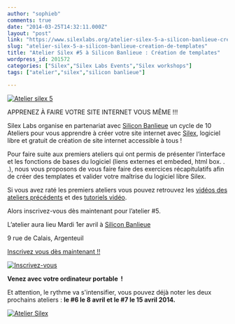 ```yaml
---
author: "sophieb"
comments: true
date: "2014-03-25T14:32:11.000Z"
layout: "post"
link: "https://www.silexlabs.org/atelier-silex-5-a-silicon-banlieue-creation-de-templates/"
slug: "atelier-silex-5-a-silicon-banlieue-creation-de-templates"
title: "Atelier Silex #5 à Silicon Banlieue : Création de templates"
wordpress_id: 201572
categories: ["Silex","Silex Labs Events","Silex workshops"]
tags: ["atelier","silex","silicon banlieue"]

---
```

[![Atelier silex 5](https://www.silexlabs.org/wp-content/uploads/2014/03/SB-atelier-silex-05-bandeau-agglogo1.png)](https://www.silexlabs.org/wp-content/uploads/2014/03/SB-atelier-silex-05-bandeau-agglogo1.png)




APPRENEZ À FAIRE VOTRE SITE INTERNET VOUS MÊME !!!




Silex Labs organise en partenariat avec [Silicon Banlieue](http://www.siliconbanlieue.fr/evenements/atelier-silex-5-creation-de-template/) un cycle de 10 Ateliers pour vous apprendre à créer votre site internet avec [Silex](http://www.silex.me/), logiciel libre et gratuit de création de site internet accessible à tous !




Pour faire suite aux premiers ateliers qui ont permis de présenter l’interface et les fonctions de bases du logiciel (liens externes et embeded, html box. . .), nous vous proposons de vous faire faire des exercices récapitulatifs afin de créer des templates et valider votre maîtrise du logiciel libre Silex.




Si vous avez raté les premiers ateliers vous pouvez retrouvez les [vidéos des ateliers précédents](https://www.silexlabs.org/201165/the-blog/master-class-silex-atelier-2-liens-internes-externes-et-embeded/) et des [tutoriels vidéo](https://www.silexlabs.org/201324/silex/tutorials-silex/tutoriels-video-silex/%20%E2%80%8E).




Alors inscrivez-vous dès maintenant pour l’atelier #5.




L’atelier aura lieu Mardi 1er avril à [Silicon Banlieue](http://www.siliconbanlieue.fr/contact/)




9 rue de Calais, Argenteuil




[Inscrivez vous dès maintenant !!](http://www.siliconbanlieue.fr/evenements/atelier-silex-5-creation-de-template/)




[![Inscrivez-vous](https://www.silexlabs.org/wp-content/uploads/2014/02/bouton_Inscrivez-vous_bleu.jpg)](http://www.siliconbanlieue.fr/evenements/atelier-silex-5-creation-de-template/)




**Venez avec votre ordinateur portable  !**




Et attention, le rythme va s'intensifier, vous pouvez déjà noter les deux prochains ateliers : **le #6 le 8 avril et le #7 le 15 avril 2014.**




[![Atelier Silex](https://www.silexlabs.org/wp-content/uploads/2014/03/SB-atelier-silex-05-carre-agglogo-300x300.png)](https://www.silexlabs.org/wp-content/uploads/2014/03/SB-atelier-silex-05-carre-agglogo.png)


